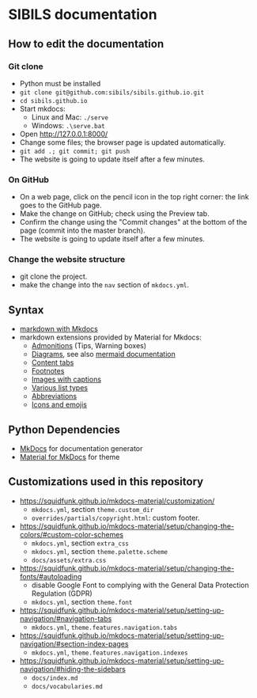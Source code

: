 # SIBILS documentation

## How to edit the documentation

### Git clone

* Python must be installed
* `git clone git@github.com:sibils/sibils.github.io.git`
* `cd sibils.github.io`
* Start mkdocs:
    * Linux and Mac: `./serve`
    * Windows: `.\serve.bat`
* Open http://127.0.0.1:8000/
* Change some files; the browser page is updated automatically.
* `git add .; git commit; git push`
* The website is going to update itself after a few minutes.

### On GitHub

* On a web page, click on the pencil icon in the top right corner: the link goes to the GitHub page.
* Make the change on GitHub; check using the Preview tab.
* Confirm the change using the "Commit changes" at the bottom of the page (commit into the master branch).
* The website is going to update itself after a few minutes.

### Change the website structure

* git clone the project.
* make the change into the `nav` section of `mkdocs.yml`.

## Syntax

* [markdown with Mkdocs](https://www.mkdocs.org/user-guide/writing-your-docs/#writing-with-markdown)
* markdown extensions provided by Material for Mkdocs:
    * [Admonitions](https://squidfunk.github.io/mkdocs-material/reference/admonitions/) (Tips, Warning boxes)
    * [Diagrams](https://squidfunk.github.io/mkdocs-material/reference/diagrams/), see also [mermaid documentation](https://mermaid-js.github.io/mermaid/#/README?id=diagram-types)
    * [Content tabs](https://squidfunk.github.io/mkdocs-material/reference/content-tabs/)
    * [Footnotes](https://squidfunk.github.io/mkdocs-material/reference/footnotes/)
    * [Images with captions](https://squidfunk.github.io/mkdocs-material/reference/images/#image-captions)
    * [Various list types](https://squidfunk.github.io/mkdocs-material/reference/lists/)
    * [Abbreviations](https://squidfunk.github.io/mkdocs-material/reference/tooltips/#adding-abbreviations)
    * [Icons and emojis](https://squidfunk.github.io/mkdocs-material/reference/icons-emojis/)

## Python Dependencies

* [MkDocs](https://www.mkdocs.org/) for documentation generator
* [Material for MkDocs](https://squidfunk.github.io/mkdocs-material/getting-started/) for theme

## Customizations used in this repository

* https://squidfunk.github.io/mkdocs-material/customization/
    * `mkdocs.yml`, section `theme.custom_dir`
    * `overrides/partials/copyright.html`: custom footer.
* https://squidfunk.github.io/mkdocs-material/setup/changing-the-colors/#custom-color-schemes
    * `mkdocs.yml`, section `extra_css`
    * `mkdocs.yml`, section `theme.palette.scheme`
    * `docs/assets/extra.css`
* https://squidfunk.github.io/mkdocs-material/setup/changing-the-fonts/#autoloading
    * disable Google Font to complying with the General Data Protection Regulation (GDPR)
    * `mkdocs.yml`, section `theme.font`
* https://squidfunk.github.io/mkdocs-material/setup/setting-up-navigation/#navigation-tabs
    * `mkdocs.yml`, `theme.features.navigation.tabs`
* https://squidfunk.github.io/mkdocs-material/setup/setting-up-navigation/#section-index-pages
    * `mkdocs.yml`, `theme.features.navigation.indexes`
* https://squidfunk.github.io/mkdocs-material/setup/setting-up-navigation/#hiding-the-sidebars
    * `docs/index.md`
    * `docs/vocabularies.md`
